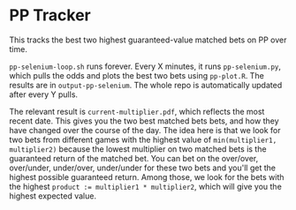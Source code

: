 # PP Tracker

This tracks the best two highest guaranteed-value matched bets on PP over time. 

`pp-selenium-loop.sh` runs forever. Every X minutes, it runs `pp-selenium.py`, which pulls the odds and plots the best two bets using `pp-plot.R`. The results are in `output-pp-selenium`. The whole repo is automatically updated after every Y pulls.

The relevant result is `current-multiplier.pdf`, which reflects the most recent date. This gives you the two best matched bets bets, and how they have changed over the course of the day. The idea here is that we look for two bets from different games with the highest value of `min(multiplier1, multiplier2)` because the lowest multiplier on two matched bets is the guaranteed return of the matched bet. You can bet on the over/over, over/under, under/over, under/under for these two bets and you'll get the highest possible guaranteed return. Among those, we look for the bets with the highest `product := multiplier1 * multiplier2`, which will give you the highest expected value. 